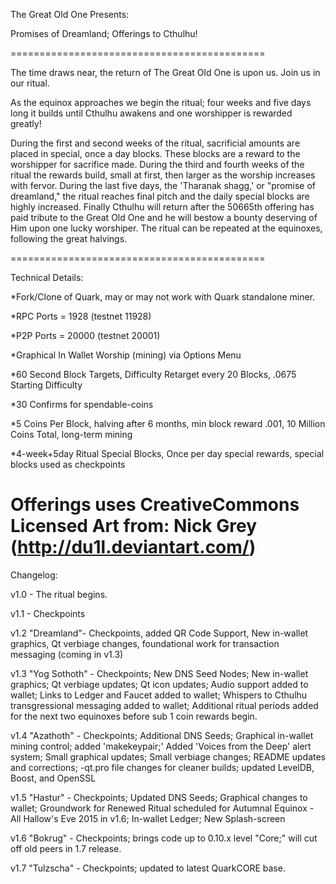 The Great Old One Presents: 

Promises of Dreamland; Offerings to Cthulhu!

============================================

The time draws near, the return of The Great Old One is upon us. Join us in our ritual.

As the equinox approaches we begin the ritual; four weeks and five days long it builds until Cthulhu awakens and one worshipper is rewarded greatly! 

During the first and second weeks of the ritual, sacrificial amounts are placed in special, once a day blocks. These blocks are a reward to the worshipper for sacrifice made. During the third and fourth weeks of the ritual the rewards build, small at first, then larger as the worship increases with fervor. During the last five days, the 'Tharanak shagg,' or "promise of dreamland," the ritual reaches final pitch and the daily special blocks are highly increased. Finally Cthulhu will return after the 50665th offering has paid tribute to the Great Old One and he will bestow a bounty deserving of Him upon one lucky worshiper. The ritual can be repeated at the equinoxes, following the great halvings.

============================================

Technical Details:

*Fork/Clone of Quark, may or may not work with Quark standalone miner.

*RPC Ports = 1928 (testnet 11928)

*P2P Ports = 20000 (testnet 20001)

*Graphical In Wallet Worship (mining) via Options Menu

*60 Second Block Targets, Difficulty Retarget every 20 Blocks, .0675 Starting Difficulty

*30 Confirms for spendable-coins

*5 Coins Per Block, halving after 6 months, min block reward .001, 10 Million Coins Total, long-term mining

*4-week+5day Ritual Special Blocks, Once per day special rewards, special blocks used as checkpoints

Offerings uses CreativeCommons Licensed Art from: Nick Grey (http://du1l.deviantart.com/)
=============================================

Changelog:

v1.0 - The ritual begins.

v1.1 - Checkpoints

v1.2 "Dreamland"- Checkpoints, added QR Code Support, New in-wallet graphics, Qt verbiage changes, foundational work for transaction messaging (coming in v1.3)

v1.3 "Yog Sothoth" - Checkpoints; New DNS Seed Nodes; New in-wallet graphics; Qt verbiage updates; Qt icon updates; Audio support added to wallet; Links to Ledger and Faucet added to wallet; Whispers to Cthulhu transgressional messaging added to wallet; Additional ritual periods added for the next two equinoxes before sub 1 coin rewards begin.

v1.4 "Azathoth" - Checkpoints; Additional DNS Seeds; Graphical in-wallet mining control; added 'makekeypair;' Added 'Voices from the Deep' alert system; Small graphical updates; Small verbiage changes; README updates and corrections; -qt.pro file changes for cleaner builds; updated LevelDB, Boost, and OpenSSL

v1.5 "Hastur" - Checkpoints; Updated DNS Seeds; Graphical changes to wallet; Groundwork for Renewed Ritual scheduled for Autumnal Equinox - All Hallow's Eve 2015 in v1.6; In-wallet Ledger; New Splash-screen

v1.6 "Bokrug" - Checkpoints; brings code up to 0.10.x level "Core;" will cut off old peers in 1.7 release.

v1.7 "Tulzscha" - Checkpoints; updated to latest QuarkCORE base.

